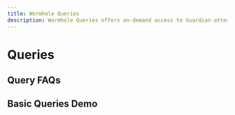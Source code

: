 ```yaml
---
title: Wormhole Queries
description: Wormhole Queries offers on-demand access to Guardian-attested on-chain data via a simple REST endpoint to initiate an off-chain request via a proxy.
---
```


# Queries

## Query FAQs

## Basic Queries Demo